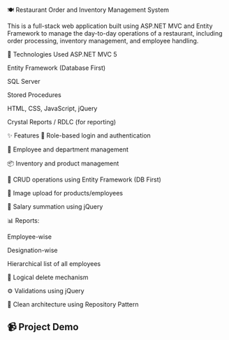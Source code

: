 🍽️ Restaurant Order and Inventory Management System

This is a full-stack web application built using ASP.NET MVC and Entity Framework to manage the day-to-day operations of a restaurant, including order processing, inventory management, and employee handling.

🔧 Technologies Used
ASP.NET MVC 5

Entity Framework (Database First)

SQL Server

Stored Procedures

HTML, CSS, JavaScript, jQuery

Crystal Reports / RDLC (for reporting)

✨ Features
🔐 Role-based login and authentication

👤 Employee and department management

📦 Inventory and product management

🧾 CRUD operations using Entity Framework (DB First)

📸 Image upload for products/employees

🧮 Salary summation using jQuery

📊 Reports:

Employee-wise

Designation-wise

Hierarchical list of all employees

🧹 Logical delete mechanism

⚙️ Validations using jQuery

📁 Clean architecture using Repository Pattern

## 📹 Project Demo


